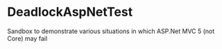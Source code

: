 # DeadlockAspNetTest

Sandbox to demonstrate various situations in which ASP.Net MVC 5 (not Core) may fail
